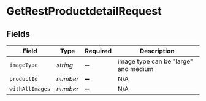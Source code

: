 # GetRestProductdetailRequest


## Fields

| Field                                | Type                                 | Required                             | Description                          |
| ------------------------------------ | ------------------------------------ | ------------------------------------ | ------------------------------------ |
| `imageType`                          | *string*                             | :heavy_minus_sign:                   | image type can be "large" and medium |
| `productId`                          | *number*                             | :heavy_minus_sign:                   | N/A                                  |
| `withAllImages`                      | *number*                             | :heavy_minus_sign:                   | N/A                                  |